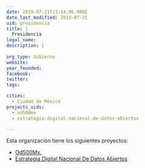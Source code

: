```yaml
---
date: 2019-07-21T23:14:06.000Z
date_last_modified: 2019-07-21
uid: presidencia
title: |
  Presidencia
legal_name: 
description: |
  
org_type: Gobierno
website: 
year_founded: 
facebook: 
twitter: 
tags:

cities: 
  - Ciudad de México
projects_uids:
  - od500mx
  - estrategia-digital-nacional-de-datos-abiertos

---
```


Esta organización tiene los siguientes proyectos:

- [Od500Mx.](/proyectos/od500mx)
- [Estrategia Digital Nacional De Datos Abiertos](/proyectos/estrategia-digital-nacional-de-datos-abiertos)
